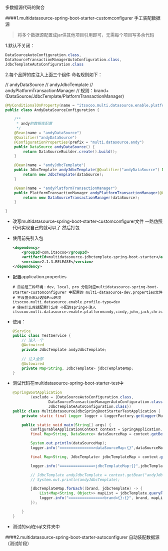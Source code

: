 多数据源代码的聚合

####1.multidatasource-spring-boot-starter-customconfigurer 手工装配数据源

> 将多个数据源配置成jar供其他项目引用即可，无需每个项目写多余代码

1.默认不关闭：

```java
DataSourceAutoConfiguration.class,
DataSourceTransactionManagerAutoConfiguration.class,
JdbcTemplateAutoConfiguration.class
```

2.每个品牌的库注入上面三个组件 命名规则如下：

// andyDataSource 
// andyJdbcTemplate
// andyPlatformTransactionManager
// 规则：brand+(DataSource/JdbcTemplate/PlatformTransactionManager)

```java
@MyConditionalOnProperty(name = "itsocoo.multi.datasource.enable.platform", havingValue = "andy")
public class AndyDataSourceConfiguration {

    /**
     * andy的数据库配置
     */
    @Bean(name = "andyDataSource")
    @Qualifier("andyDataSource")
    @ConfigurationProperties(prefix = "multi.datasource.andy")
    public DataSource andyDataSource() {
        return DataSourceBuilder.create().build();
    }

    @Bean(name = "andyJdbcTemplate")
    public JdbcTemplate andyJdbcTemplate(@Qualifier("andyDataSource") DataSource dataSource) {
        return new JdbcTemplate(dataSource);
    }

    @Bean(name = "andyPlatformTransactionManager")
    public PlatformTransactionManager andyPlatformTransactionManager(@Qualifier("andyDataSource") DataSource dataSource) {
        return new DataSourceTransactionManager(dataSource);
    }

}
```

* 改写multidatasource-spring-boot-starter-customconfigurer文件 一路仿照代码实现自己的就可以了 然后打包

* 使用前先引入包

  ```xml
  <dependency>
      <groupId>com.itsocoo</groupId>
      <artifactId>multidatasource-jdbctemplate-spring-boot-starter</artifactId>
      <version>2.1.3.RELEASE</version>
  </dependency>
  ```

* 配置application.properties 

  ```properties
  # 目前是三种环境：dev、local、pro 分别对应multidatasource-spring-boot-starter-customconfigurer 中配置的 multi-datasource-dev.properties文件
  # 不设置会默认选择Pro环境
  itsocoo.multi.datasource.enable.profile-type=dev
  # 使用什么库就配置什么库 不配的spring不注入
  itsocoo.multi.datasource.enable.platform=andy,cindy,john,jack,chris,barry,celia,jones
  ```

* 使用：

  ```java
  @Service
  public class TestService {
      // 注入一个
      @Autowired
      private JdbcTemplate andyJdbcTemplate;
      
      // 注入全部
      @Autowired
      private Map<String, JdbcTemplate> jdbcTemplateMap;
  }
  ```

* 测试代码在multidatasource-spring-boot-starter-test中

  ```java
  @SpringBootApplication
          (exclude = {DataSourceAutoConfiguration.class,
                  DataSourceTransactionManagerAutoConfiguration.class,
                  JdbcTemplateAutoConfiguration.class})
  public class MultidatasourceJdbcSpringBootStarterTestApplication {
      private static final Logger logger = LoggerFactory.getLogger(MultidatasourceJdbcSpringBootStarterTestApplication.class);
  
      public static void main(String[] args) {
          ConfigurableApplicationContext context = SpringApplication.run(MultidatasourceJdbcSpringBootStarterTestApplication.class, args);
          final Map<String, DataSource> dataSourceMap = context.getBeansOfType(DataSource.class);
  
          System.out.println(dataSourceMap);
          logger.info("===============>dataSourceMap:{}",dataSourceMap);
  
          final Map<String, JdbcTemplate> jdbcTemplateMap = context.getBeansOfType(JdbcTemplate.class);
  
          logger.info("===============>jdbcTemplateMap:{}",jdbcTemplateMap);
  
          // JdbcTemplate andyJdbcTemplate = context.getBean("andyJdbcTemplate", JdbcTemplate.class);
          // System.out.println(andyJdbcTemplate);
  
          jdbcTemplateMap.forEach((brand, jdbcTemplate) -> {
              List<Map<String, Object>> mapList = jdbcTemplate.queryForList("select * from multi_test limit 1");
              logger.info("===============>brand={}:{}", brand, mapList);
          });
  
      }
  }
  ```

* 测试的sql在sql文件夹中

####2.multidatasource-spring-boot-starter-autoconfigurer 自动装配数据源（测试阶段）